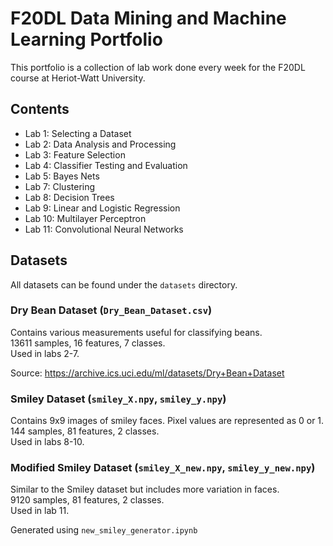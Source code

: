 # F20DL Data Mining and Machine Learning Portfolio

This portfolio is a collection of lab work done every week for the F20DL course at Heriot-Watt University.  


## Contents

- Lab 1: Selecting a Dataset  
- Lab 2: Data Analysis and Processing  
- Lab 3: Feature Selection  
- Lab 4: Classifier Testing and Evaluation  
- Lab 5: Bayes Nets  
- Lab 7: Clustering  
- Lab 8: Decision Trees  
- Lab 9: Linear and Logistic Regression  
- Lab 10: Multilayer Perceptron  
- Lab 11: Convolutional Neural Networks  


## Datasets

All datasets can be found under the `datasets` directory.  


### Dry Bean Dataset (`Dry_Bean_Dataset.csv`)  

Contains various measurements useful for classifying beans.  
13611 samples, 16 features, 7 classes.  
Used in labs 2-7.  

Source: https://archive.ics.uci.edu/ml/datasets/Dry+Bean+Dataset  


### Smiley Dataset (`smiley_X.npy`, `smiley_y.npy`)  

Contains 9x9 images of smiley faces. Pixel values are represented as 0 or 1.  
144 samples, 81 features, 2 classes.  
Used in labs 8-10.  

### Modified Smiley Dataset (`smiley_X_new.npy`, `smiley_y_new.npy`)    

Similar to the Smiley dataset but includes more variation in faces.  
9120 samples, 81 features, 2 classes.  
Used in lab 11.

Generated using `new_smiley_generator.ipynb`  
